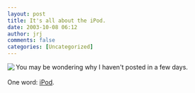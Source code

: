 ```yaml
---
layout: post
title: It's all about the iPod.
date: 2003-10-08 06:12
author: jrj
comments: false
categories: [Uncategorized]
---
```

<a href="http://www.apple.com/ipod" target="_blank"><img src="http://www.jrj.org/ipod.gif" align="left" border="0" /></a>You may be wondering why I haven't posted in a few days.
<br />
<br />One word: <a href="http://www.apple.com/ipod" target="_blank">iPod</a>.
